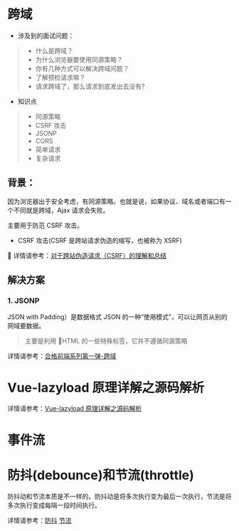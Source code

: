 # 跨域

-   涉及到的面试问题：

> -   什么是跨域？
> -   为什么浏览器要使用同源策略？
> -   你有几种方式可以解决跨域问题？
> -   了解预检请求嘛？
> -   请求跨域了，那么请求到底发出去没有?

-   知识点

> -   同源策略
> -   CSRF 攻击
> -   JSONP
> -   CORS
> -   简单请求
> -   复杂请求

## 背景：

因为浏览器出于安全考虑，有同源策略。也就是说，如果协议、域名或者端口有一个不同就是跨域，Ajax 请求会失败。

主要用于防范 CSRF 攻击。

-   CSRF 攻击(CSRF 是跨站请求伪造的缩写，也被称为 XSRF)

 详情请参考：[对于跨站伪造请求（CSRF）的理解和总结](http://www.imooc.com/article/13552)

## 解决方案

### 1. JSONP

JSON with Padding）是数据格式 JSON 的一种“使用模式”，可以让网页从别的网域要数据。

> 主要是利用 HTML 的一些特殊标签，它并不遵循同源策略

详情请参考：[合格前端系列第一弹-跨域](https://zhuanlan.zhihu.com/p/25654664)

# Vue-lazyload 原理详解之源码解析

详情请参考：[Vue-lazyload 原理详解之源码解析](https://blog.csdn.net/u010014658/article/details/73477232)

# 事件流

# 防抖(debounce)和节流(throttle)

防抖动和节流本质是不一样的。防抖动是将多次执行变为最后一次执行，节流是将多次执行变成每隔一段时间执行。

详情请参考：[防抖](https://yuchengkai.cn/docs/frontend/#%E9%98%B2%E6%8A%96)
[节流](https://yuchengkai.cn/docs/frontend/#%E8%8A%82%E6%B5%81)
